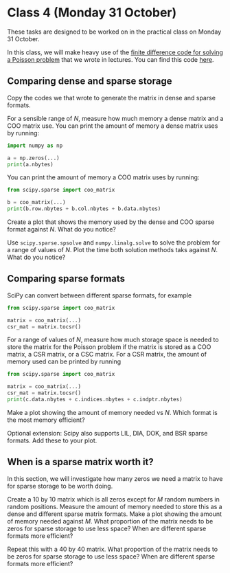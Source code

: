 # Class 4 (Monday 31 October)

These tasks are designed to be worked on in the practical class on Monday 31 October.

In this class, we will make heavy use of the [finite difference code for solving a Poisson problem](https://gist.github.com/mscroggs/45ab606d6e69b811122b2697821267b1)
that we wrote in lectures. You can find this code [here](https://gist.github.com/mscroggs/45ab606d6e69b811122b2697821267b1).

## Comparing dense and sparse storage
Copy the codes we that wrote to generate the matrix in dense and sparse formats.

For a sensible range of $N$, measure how much memory a dense matrix and a COO matrix use.
You can print the amount of memory a dense matrix uses by running:

```python
import numpy as np

a = np.zeros(...)
print(a.nbytes)
```

You can print the amount of memory a COO matrix uses by running:

```python
from scipy.sparse import coo_matrix

b = coo_matrix(...)
print(b.row.nbytes + b.col.nbytes + b.data.nbytes)
```

Create a plot that shows the memory used by the dense and COO sparse format against $N$.
What do you notice?

Use `scipy.sparse.spsolve` and `numpy.linalg.solve` to solve the problem for a range of values of $N$.
Plot the time both solution methods taks against $N$.
What do you notice?

## Comparing sparse formats
SciPy can convert between different sparse formats, for example

```python
from scipy.sparse import coo_matrix

matrix = coo_matrix(...)
csr_mat = matrix.tocsr()
```

For a range of values of $N$, measure how much storage space is needed to store the matrix for the Poisson problem if the matrix is stored as
a COO matrix, a CSR matrix, or a CSC matrix.
For a CSR matrix, the amount of memory used can be printed by running

```python
from scipy.sparse import coo_matrix

matrix = coo_matrix(...)
csr_mat = matrix.tocsr()
print(c.data.nbytes + c.indices.nbytes + c.indptr.nbytes)
```

Make a plot showing the amount of memory needed vs $N$. Which format is the most memory efficient?

Optional extension: Scipy also supports LIL, DIA, DOK, and BSR sparse formats. Add these to your plot.

## When is a sparse matrix worth it?
In this section, we will investigate how many zeros we need a matrix to have for sparse storage to be worth doing.

Create a 10 by 10 matrix which is all zeros except for $M$ random numbers in random positions.
Measure the amount of memory needed to store this as a dense and different sparse matrix formats.
Make a plot showing the amount of memory needed against $M$.
What proportion of the matrix needs to be zeros for sparse storage to use less space? When are different sparse formats more efficient?

Repeat this with a 40 by 40 matrix.
What proportion of the matrix needs to be zeros for sparse storage to use less space? When are different sparse formats more efficient?
